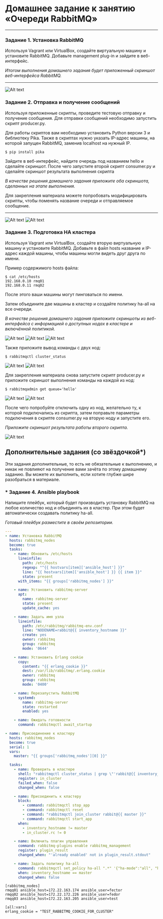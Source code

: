 # Домашнее задание к занятию  «Очереди RabbitMQ»
---

### Задание 1. Установка RabbitMQ

Используя Vagrant или VirtualBox, создайте виртуальную машину и установите RabbitMQ.
Добавьте management plug-in и зайдите в веб-интерфейс.

*Итогом выполнения домашнего задания будет приложенный скриншот веб-интерфейса RabbitMQ.*

---
![Alt text](img/1-rabbitmq.PNG)

### Задание 2. Отправка и получение сообщений

Используя приложенные скрипты, проведите тестовую отправку и получение сообщения.
Для отправки сообщений необходимо запустить скрипт producer.py.

Для работы скриптов вам необходимо установить Python версии 3 и библиотеку Pika.
Также в скриптах нужно указать IP-адрес машины, на которой запущен RabbitMQ, заменив localhost на нужный IP.

```shell script
$ pip install pika
```

Зайдите в веб-интерфейс, найдите очередь под названием hello и сделайте скриншот.
После чего запустите второй скрипт consumer.py и сделайте скриншот результата выполнения скрипта

*В качестве решения домашнего задания приложите оба скриншота, сделанных на этапе выполнения.*

Для закрепления материала можете попробовать модифицировать скрипты, чтобы поменять название очереди и отправляемое сообщение.

---

![Alt text](img/2-rabbitmq_hello.PNG)
![Alt text](img/2-rabbitmq_hello_consumer.PNG)


### Задание 3. Подготовка HA кластера

Используя Vagrant или VirtualBox, создайте вторую виртуальную машину и установите RabbitMQ.
Добавьте в файл hosts название и IP-адрес каждой машины, чтобы машины могли видеть друг друга по имени.

Пример содержимого hosts файла:
```shell script
$ cat /etc/hosts
192.168.0.10 rmq01
192.168.0.11 rmq02
```
После этого ваши машины могут пинговаться по имени.

Затем объедините две машины в кластер и создайте политику ha-all на все очереди.

*В качестве решения домашнего задания приложите скриншоты из веб-интерфейса с информацией о доступных нодах в кластере и включённой политикой.*

![Alt text](img/3-rabbitmq_cluster_vm1.PNG)
![Alt text](img/3-rabbitmq_cluster_vm2.PNG)
![Alt text](img/3-rabbitmq_cluster_ha-all.PNG)

Также приложите вывод команды с двух нод:

```shell script
$ rabbitmqctl cluster_status
```

![Alt text](img/3-rabbitmq_cluster_status1.PNG)
![Alt text](img/3-rabbitmq_cluster_status2.PNG)

Для закрепления материала снова запустите скрипт producer.py и приложите скриншот выполнения команды на каждой из нод:

```shell script
$ rabbitmqadmin get queue='hello'
```

![Alt text](img/3-rabbitmq_cluster_hello1.PNG)
![Alt text](img/3-rabbitmq_cluster_hello2.PNG)

После чего попробуйте отключить одну из нод, желательно ту, к которой подключались из скрипта, затем поправьте параметры подключения в скрипте consumer.py на вторую ноду и запустите его.

*Приложите скриншот результата работы второго скрипта.*

![Alt text](img/3-rabbitmq_cluster_hello3.PNG)


## Дополнительные задания (со звёздочкой*)
Эти задания дополнительные, то есть не обязательные к выполнению, и никак не повлияют на получение вами зачёта по этому домашнему заданию. Вы можете их выполнить, если хотите глубже шире разобраться в материале.

### * Задание 4. Ansible playbook

Напишите плейбук, который будет производить установку RabbitMQ на любое количество нод и объединять их в кластер.
При этом будет автоматически создавать политику ha-all.

*Готовый плейбук разместите в своём репозитории.*

```yaml
---
- name: Установка RabbitMQ
  hosts: rabbitmq_nodes
  become: true
  tasks:
    - name: Обновить /etc/hosts
      lineinfile:
        path: /etc/hosts
        regexp: "^{{ hostvars[item]['ansible_host'] }}"
        line: "{{ hostvars[item]['ansible_host'] }} {{ item }}"
        state: present
      with_items: "{{ groups['rabbitmq_nodes'] }}"

    - name: Установить rabbitmq-server
      apt:
        name: rabbitmq-server
        state: present
        update_cache: yes

    - name: Задать имя узла
      lineinfile:
        path: /etc/rabbitmq/rabbitmq-env.conf
        line: "NODENAME=rabbit@{{ inventory_hostname }}"
        create: yes
        owner: rabbitmq
        group: rabbitmq
        mode: '0644'

    - name: Установить Erlang cookie
      copy:
        content: "{{ erlang_cookie }}"
        dest: /var/lib/rabbitmq/.erlang.cookie
        owner: rabbitmq
        group: rabbitmq
        mode: '0400'

    - name: Перезапустить RabbitMQ
      systemd:
        name: rabbitmq-server
        state: restarted
        enabled: yes

    - name: Ожидать готовности
      command: rabbitmqctl await_startup

- name: Присоединение к кластеру
  hosts: rabbitmq_nodes
  become: true
  serial: 1
  vars:
    master: "{{ groups['rabbitmq_nodes'][0] }}"

  tasks:
    - name: Проверить в кластере
      shell: "rabbitmqctl cluster_status | grep \"'rabbit@{{ inventory_hostname }}'\""
      register: in_cluster
      failed_when: false
      changed_when: false

    - name: Присоединить к кластеру
      block:
        - command: rabbitmqctl stop_app
        - command: rabbitmqctl reset
        - command: "rabbitmqctl join_cluster rabbit@{{ master }}"
        - command: rabbitmqctl start_app
      when:
        - inventory_hostname != master
        - in_cluster.rc != 0

    - name: Включить плагин управления
      command: rabbitmq-plugins enable rabbitmq_management
      register: plugin_result
      changed_when: "'already enabled' not in plugin_result.stdout"

    - name: Задать политику ha-all
      command: rabbitmqctl set_policy ha-all ".*" '{"ha-mode":"all", "ha-sync-mode":"automatic"}'
      when: inventory_hostname == master
      changed_when: false
```
```
[rabbitmq_nodes]
rmqq01 ansible_host=172.22.163.174 ansible_user=fector
rmqq02 ansible_host=172.22.172.226 ansible_user=fedor
rmqq03 ansible_host=172.22.163.205 ansible_user=test

[all:vars]
erlang_cookie = "TEST_RABBITMQ_COOKIE_FOR_CLUSTER"
```
